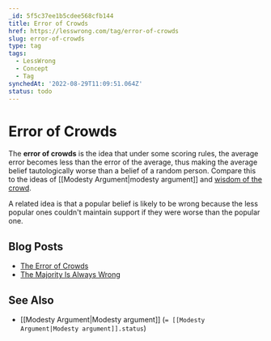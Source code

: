 ```yaml
---
_id: 5f5c37ee1b5cdee568cfb144
title: Error of Crowds
href: https://lesswrong.com/tag/error-of-crowds
slug: error-of-crowds
type: tag
tags:
  - LessWrong
  - Concept
  - Tag
synchedAt: '2022-08-29T11:09:51.064Z'
status: todo
---
```


# Error of Crowds

The **error of crowds** is the idea that under some scoring rules, the average error becomes less than the error of the average, thus making the average belief tautologically worse than a belief of a random person. Compare this to the ideas of [[Modesty Argument|modesty argument]] and [wisdom of the crowd](https://www.lesswrong.com/tag/wisdom-of-the-crowd).

A related idea is that a popular belief is likely to be wrong because the less popular ones couldn't maintain support if they were worse than the popular one.

## Blog Posts

- [The Error of Crowds](http://lesswrong.com/lw/hc/the_error_of_crowds/)
- [The Majority Is Always Wrong](http://lesswrong.com/lw/hd/the_majority_is_always_wrong/)

## See Also

- [[Modesty Argument|Modesty argument]] (`= [[Modesty Argument|Modesty argument]].status`)
